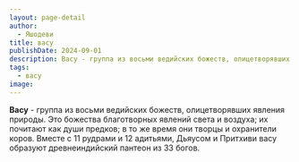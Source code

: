 ```yaml
---
layout: page-detail
author:
  - Яшодеви
title: васу
publishDate: 2024-09-01
description: Васу - группа из восьми ведийских божеств, олицетворявших явления природы. Это божества благотворных явлений света и воздуха; их почитают как души предков; в то же время они творцы и охранители коров. Вместе с 11 рудрами и 12 адитьями, Дьяусом и Притхиви васу образуют древнеиндийский пантеон из 33 богов.
tags:
  - васу
image:
---
```

**Васу** - группа из восьми ведийских божеств, олицетворявших явления природы. Это божества благотворных явлений света и воздуха; их почитают как души предков; в то же время они творцы и охранители коров. Вместе с 11 рудрами и 12 адитьями, Дьяусом и Притхиви васу образуют древнеиндийский пантеон из 33 богов.

